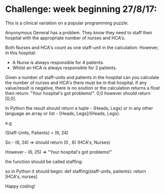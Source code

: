 # Challenge: week beginning 27/8/17:

This is a clinical variation on a popular programming puzzle:

Anyonymous General has a problem. They know they need to staff their hospital with the appropriate number of nurses and HCA's.

Both Nurses and HCA's count as one staff-unit in the calculation:
However, in this hospital:

- A Nurse is always responsible for 4 patients.
- Whilst an HCA is always responsible for 2 patients.

Given a number of staff-units and patients in the hospital can you calculate the number of nurses and HCA's there must be in that hospital.
If any value/result is negative, there is no soution or the calculation returns a float then return: "Your hospital's got problems!".
0,0 however should return [0,0].

In Python the result should return a tuple - (Heads, Legs) or in any other language an array or list - [Heads, Legs]/{Heads, Legs}.

e.g

(Staff-Units, Patients) = (6, 24)

So - (6, 24) => should return    (0 , 6) 
                             (HCA's, Nurses)

However - (6, 25) => "Your hospital's got problems!"

the function should be called staffing:

so in Python it should begin:
def staffing(staff-units, patients):
    return [HCA's, nurses]

Happy coding!
